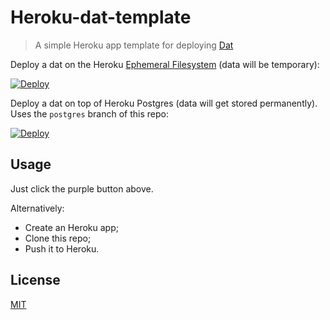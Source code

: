 Heroku-dat-template
===================
> A simple Heroku app template for deploying [Dat](http://github.com/maxogden/dat)

Deploy a dat on the Heroku [Ephemeral Filesystem](https://devcenter.heroku.com/articles/dynos#ephemeral-filesystem) (data will be temporary):

[![Deploy](https://www.herokucdn.com/deploy/button.png)](https://heroku.com/deploy?template=https://github.com/bmpvieira/heroku-dat-template.git)

Deploy a dat on top of Heroku Postgres (data will get stored permanently). Uses the `postgres` branch of this repo:

[![Deploy](https://www.herokucdn.com/deploy/button.png)](https://heroku.com/deploy?template=https://github.com/bmpvieira/heroku-dat-template/tree/postgres)

<!-- https://devcenter.heroku.com/articles/heroku-button -->
<!-- http://expeditedssl.com/heroku-button-maker -->

Usage
-----
Just click the purple button above.

Alternatively:
- Create an Heroku app;
- Clone this repo;
- Push it to Heroku.


License
-------
[MIT](https://raw.github.com/bmpvieira/heroku-dat/master/LICENSE)
